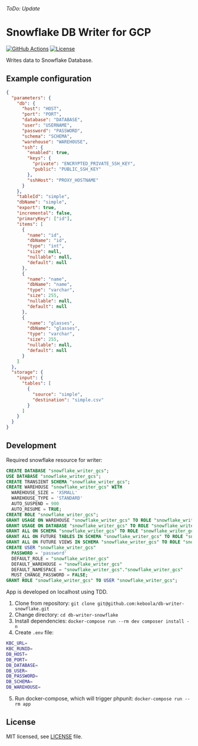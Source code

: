 _ToDo: Update_

# Snowflake DB Writer for GCP
[![GitHub Actions](https://github.com/keboola/db-writer-snowflake-gcs/actions/workflows/push.yml/badge.svg)](https://github.com/keboola/db-writer-snowflake-gcs/actions/workflows/push.yml)
[![License](https://img.shields.io/badge/license-MIT-blue.svg)](https://github.com/keboola/db-writer-snowflake-gcs/blob/main/LICENSE.md)

Writes data to Snowflake Database.

## Example configuration

```json
{
  "parameters": {
    "db": {
      "host": "HOST",
      "port": "PORT",
      "database": "DATABASE",
      "user": "USERNAME",
      "password": "PASSWORD",
      "schema": "SCHEMA",
      "warehouse": "WAREHOUSE",
      "ssh": {
        "enabled": true,
        "keys": {
          "private": "ENCRYPTED_PRIVATE_SSH_KEY",
          "public": "PUBLIC_SSH_KEY"
        },
        "sshHost": "PROXY_HOSTNAME"
      }
    },
    "tableId": "simple",
    "dbName": "simple",
    "export": true,
    "incremental": false,
    "primaryKey": ["id"],
    "items": [
      {
        "name": "id",
        "dbName": "id",
        "type": "int",
        "size": null,
        "nullable": null,
        "default": null
      },
      {
        "name": "name",
        "dbName": "name",
        "type": "varchar",
        "size": 255,
        "nullable": null,
        "default": null
      },
      {
        "name": "glasses",
        "dbName": "glasses",
        "type": "varchar",
        "size": 255,
        "nullable": null,
        "default": null
      }
    ]
  },
  "storage": {
    "input": {
      "tables": [
        {
          "source": "simple",
          "destination": "simple.csv"
        }
      ]
    }
  }
}
```

## Development

Required snowflake resource for writer:
```sql
CREATE DATABASE "snowflake_writer_gcs";
USE DATABASE "snowflake_writer_gcs";
CREATE TRANSIENT SCHEMA "snowflake_writer_gcs";
CREATE WAREHOUSE "snowflake_writer_gcs" WITH 
  WAREHOUSE_SIZE = 'XSMALL' 
  WAREHOUSE_TYPE = 'STANDARD' 
  AUTO_SUSPEND = 900 
  AUTO_RESUME = TRUE;
CREATE ROLE "snowflake_writer_gcs";
GRANT USAGE ON WAREHOUSE "snowflake_writer_gcs" TO ROLE "snowflake_writer_gcs";
GRANT USAGE ON DATABASE "snowflake_writer_gcs" TO ROLE "snowflake_writer_gcs";
GRANT ALL ON SCHEMA "snowflake_writer_gcs" TO ROLE "snowflake_writer_gcs";
GRANT ALL ON FUTURE TABLES IN SCHEMA "snowflake_writer_gcs" TO ROLE "snowflake_writer_gcs";
GRANT ALL ON FUTURE VIEWS IN SCHEMA "snowflake_writer_gcs" TO ROLE "snowflake_writer_gcs";
CREATE USER "snowflake_writer_gcs" 
  PASSWORD = 'password' 
  DEFAULT_ROLE = "snowflake_writer_gcs" 
  DEFAULT_WAREHOUSE = "snowflake_writer_gcs" 
  DEFAULT_NAMESPACE = "snowflake_writer_gcs"."snowflake_writer_gcs" 
  MUST_CHANGE_PASSWORD = FALSE;
GRANT ROLE "snowflake_writer_gcs" TO USER "snowflake_writer_gcs";
```

App is developed on localhost using TDD.

1. Clone from repository: `git clone git@github.com:keboola/db-writer-snowflake.git`
2. Change directory: `cd db-writer-snowflake`
3. Install dependencies: `docker-compose run --rm dev composer install -n`
4. Create `.env` file:
```bash
KBC_URL=
KBC_RUNID=
DB_HOST=
DB_PORT=
DB_DATABASE=
DB_USER=
DB_PASSWORD=
DB_SCHEMA=
DB_WAREHOUSE=
```
5. Run docker-compose, which will trigger phpunit: `docker-compose run --rm app`

## License

MIT licensed, see [LICENSE](./LICENSE) file.
